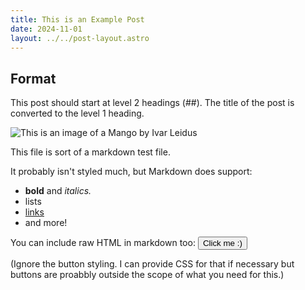 ```yaml
---
title: This is an Example Post
date: 2024-11-01
layout: ../../post-layout.astro
---
```


## Format

This post should start at level 2 headings (##). The title of the post is converted to the level 1 heading. 

![This is an image of a Mango by Ivar Leidus](https://upload.wikimedia.org/wikipedia/commons/thumb/7/74/Mangos_-_single_and_halved.jpg/1280px-Mangos_-_single_and_halved.jpg)

This file is sort of a markdown test file.

It probably isn't styled much, but Markdown does support:
- **bold** and _italics._
- lists
- [links](https://astro.build)
- and more!

You can include raw HTML in markdown too: <button onclick='alert("This is an example of Javascript in Markdown")'>Click me :)</button>

(Ignore the button styling. I can provide CSS for that if necessary but buttons are proabbly outside the scope of what you need for this.)
